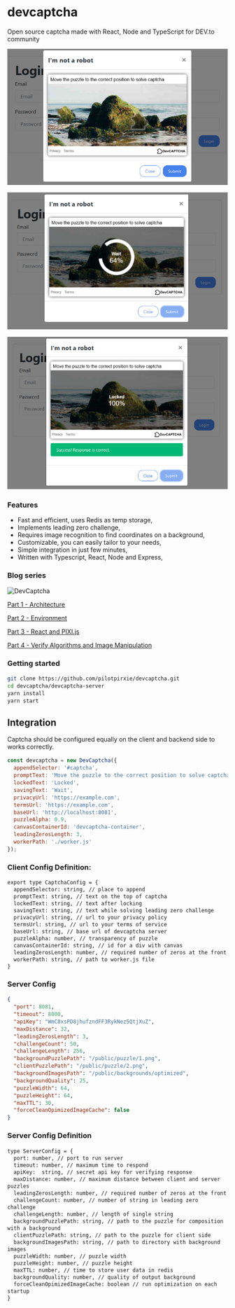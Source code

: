 # devcaptcha
Open source captcha made with React, Node and TypeScript for DEV.to community 

![Screenshot 1](img/s1.png)

![Screenshot 2](img/s2.png)

![Screenshot 3](img/s3.png)

### Features
* Fast and efficient, uses Redis as temp storage,
* Implements leading zero challenge,
* Requires image recognition to find coordinates on a background,
* Customizable, you can easily tailor to your needs,
* Simple integration in just few minutes,
* Written with Typescript, React, Node and Express,

### Blog series
![DevCaptcha](https://i.imgur.com/9EhWrPx.png)

[Part 1 - Architecture](https://dev.to/meatboy/create-your-own-captcha-with-react-node-part-1-architecture-1ho7)

[Part 2 - Environment](https://dev.to/meatboy/create-your-own-captcha-part-2-setup-typescript-webpack-and-react-254b)

[Part 3 - React and PIXI.js](https://dev.to/meatboy/create-your-own-captcha-part-3-canvas-13i8)

[Part 4 - Verify Algorithms and Image Manipulation](https://dev.to/meatboy/create-your-own-captcha-part-4-algorithm-node-typescript-react-53j3)

### Getting started
```bash
git clone https://github.com/pilotpirxie/devcaptcha.git
cd devcaptcha/devcaptcha-server
yarn install
yarn start
```

## Integration

Captcha should be configured equally on the client and backend side to works correctly.


```js
const devcaptcha = new DevCaptcha({
  appendSelector: '#captcha',
  promptText: 'Move the puzzle to the correct position to solve captcha',
  lockedText: 'Locked',
  savingText: 'Wait',
  privacyUrl: 'https://example.com',
  termsUrl: 'https://example.com',
  baseUrl: 'http://localhost:8081',
  puzzleAlpha: 0.9,
  canvasContainerId: 'devcaptcha-container',
  leadingZerosLength: 3,
  workerPath: './worker.js'
});
```

### Client Config Definition:
```
export type CaptchaConfig = {
  appendSelector: string, // place to append
  promptText: string, // text on the top of captcha
  lockedText: string, // text after locking
  savingText: string, // text while solving leading zero challenge
  privacyUrl: string, // url to your privacy policy
  termsUrl: string, // url to your terms of service
  baseUrl: string, // base url of devcaptcha server
  puzzleAlpha: number, // transparency of puzzle
  canvasContainerId: string, // id for a div with canvas
  leadingZerosLength: number, // required number of zeros at the front
  workerPath: string, // path to worker.js file
}
```

### Server Config
```json
{
  "port": 8081,
  "timeout": 8000,
  "apiKey": "WmC8xsPD8jhufzndFF3RykNez5QtjXuZ",
  "maxDistance": 32,
  "leadingZerosLength": 3,
  "challengeCount": 50,
  "challengeLength": 256,
  "backgroundPuzzlePath": "/public/puzzle/1.png",
  "clientPuzzlePath": "/public/puzzle/2.png",
  "backgroundImagesPath": "/public/backgrounds/optimized",
  "backgroundQuality": 25,
  "puzzleWidth": 64,
  "puzzleHeight": 64,
  "maxTTL": 30,
  "forceCleanOpimizedImageCache": false
}
```

### Server Config Definition
```
type ServerConfig = {
  port: number, // port to run server
  timeout: number, // maximum time to respond
  apiKey:  string, // secret api key for verifying response
  maxDistance: number, // maximum distance between client and server puzzles
  leadingZerosLength: number, // required number of zeros at the front
  challengeCount: number, // number of string in leading zero challenge 
  challengeLength: number, // length of single string
  backgroundPuzzlePath: string, // path to the puzzle for composition with a background
  clientPuzzlePath: string, // path to the puzzle for client side
  backgroundImagesPath: string, // path to directory with background images
  puzzleWidth: number, // puzzle width
  puzzleHeight: number, // puzzle height
  maxTTL: number, // time to store user data in redis
  backgroundQuality: number, // quality of output background
  forceCleanOpimizedImageCache: boolean // run optimization on each startup
}
```
